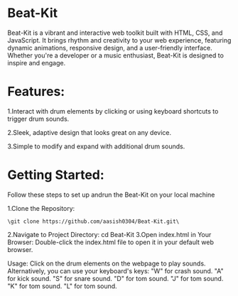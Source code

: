 # Beat-Kit
Beat-Kit is a vibrant and interactive web toolkit built with HTML, CSS, and JavaScript. It brings rhythm and creativity to your web experience, featuring dynamic animations, responsive design, and a user-friendly interface. Whether you're a developer or a music enthusiast, Beat-Kit is designed to inspire and engage.


 # Features:

 1.Interact with drum elements by clicking or using keyboard shortcuts to trigger drum sounds.

 
 2.Sleek, adaptive design that looks great on any device.

 
 3.Simple to modify and expand with additional drum sounds.

 # Getting Started:
 Follow these steps to set up andrun the Beat-Kit on your local machine

 
  1.Clone the Repository:

 
  `\git clone https://github.com/aasish0304/Beat-Kit.git\`

 2.Navigate to Project Directory:
  cd Beat-Kit
 3.Open index.html in Your Browser: Double-click the index.html file to open it in your default web browser.

Usage:
Click on the drum elements on the webpage to play sounds.
Alternatively, you can use your keyboard's keys:
"W" for crash sound.
"A" for kick sound.
"S" for snare sound.
"D" for tom sound.
"J" for tom sound.
"K" for tom sound.
"L" for tom sound.



